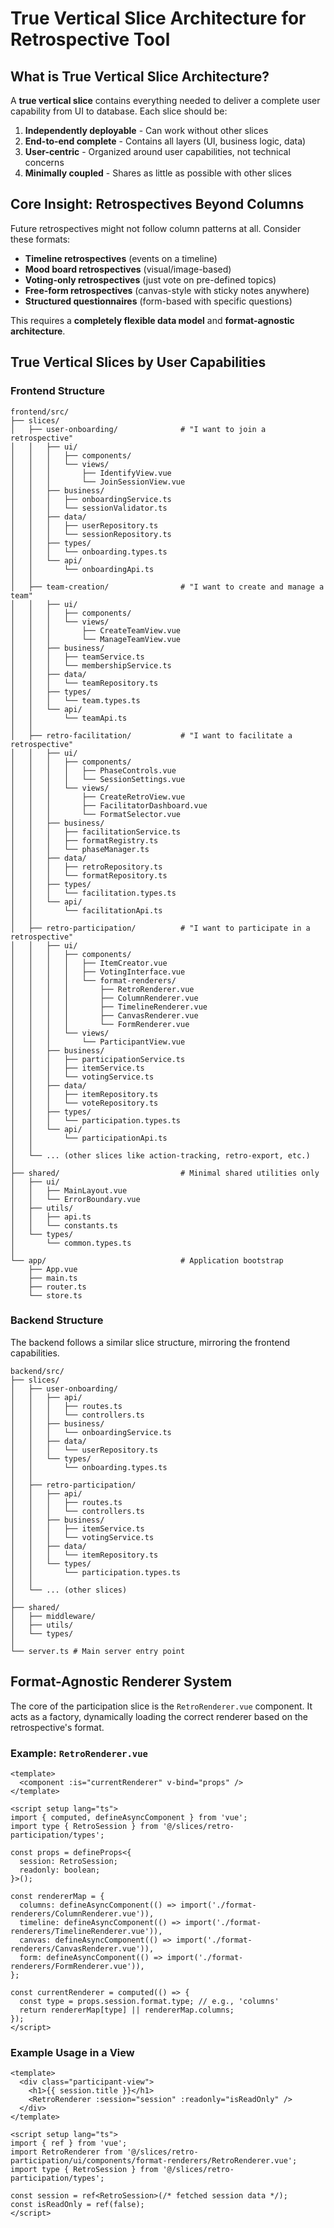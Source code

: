 # True Vertical Slice Architecture for Retrospective Tool

## What is True Vertical Slice Architecture?

A **true vertical slice** contains everything needed to deliver a complete user capability from UI to database. Each slice should be:

1. **Independently deployable** - Can work without other slices
2. **End-to-end complete** - Contains all layers (UI, business logic, data)
3. **User-centric** - Organized around user capabilities, not technical concerns
4. **Minimally coupled** - Shares as little as possible with other slices

## Core Insight: Retrospectives Beyond Columns

Future retrospectives might not follow column patterns at all. Consider these formats:

- **Timeline retrospectives** (events on a timeline)
- **Mood board retrospectives** (visual/image-based)
- **Voting-only retrospectives** (just vote on pre-defined topics)
- **Free-form retrospectives** (canvas-style with sticky notes anywhere)
- **Structured questionnaires** (form-based with specific questions)

This requires a **completely flexible data model** and **format-agnostic architecture**.

## True Vertical Slices by User Capabilities

### Frontend Structure

```text
frontend/src/
├── slices/
│   ├── user-onboarding/              # "I want to join a retrospective"
│   │   ├── ui/
│   │   │   ├── components/
│   │   │   └── views/
│   │   │       ├── IdentifyView.vue
│   │   │       └── JoinSessionView.vue
│   │   ├── business/
│   │   │   ├── onboardingService.ts
│   │   │   └── sessionValidator.ts
│   │   ├── data/
│   │   │   ├── userRepository.ts
│   │   │   └── sessionRepository.ts
│   │   ├── types/
│   │   │   └── onboarding.types.ts
│   │   └── api/
│   │       └── onboardingApi.ts
│   │
│   ├── team-creation/                # "I want to create and manage a team"
│   │   ├── ui/
│   │   │   ├── components/
│   │   │   └── views/
│   │   │       ├── CreateTeamView.vue
│   │   │       └── ManageTeamView.vue
│   │   ├── business/
│   │   │   ├── teamService.ts
│   │   │   └── membershipService.ts
│   │   ├── data/
│   │   │   └── teamRepository.ts
│   │   ├── types/
│   │   │   └── team.types.ts
│   │   └── api/
│   │       └── teamApi.ts
│   │
│   ├── retro-facilitation/           # "I want to facilitate a retrospective"
│   │   ├── ui/
│   │   │   ├── components/
│   │   │   │   ├── PhaseControls.vue
│   │   │   │   └── SessionSettings.vue
│   │   │   └── views/
│   │   │       ├── CreateRetroView.vue
│   │   │       ├── FacilitatorDashboard.vue
│   │   │       └── FormatSelector.vue
│   │   ├── business/
│   │   │   ├── facilitationService.ts
│   │   │   ├── formatRegistry.ts
│   │   │   └── phaseManager.ts
│   │   ├── data/
│   │   │   ├── retroRepository.ts
│   │   │   └── formatRepository.ts
│   │   ├── types/
│   │   │   └── facilitation.types.ts
│   │   └── api/
│   │       └── facilitationApi.ts
│   │
│   ├── retro-participation/          # "I want to participate in a retrospective"
│   │   ├── ui/
│   │   │   ├── components/
│   │   │   │   ├── ItemCreator.vue
│   │   │   │   ├── VotingInterface.vue
│   │   │   │   └── format-renderers/
│   │   │   │       ├── RetroRenderer.vue
│   │   │   │       ├── ColumnRenderer.vue
│   │   │   │       ├── TimelineRenderer.vue
│   │   │   │       ├── CanvasRenderer.vue
│   │   │   │       └── FormRenderer.vue
│   │   │   └── views/
│   │   │       └── ParticipantView.vue
│   │   ├── business/
│   │   │   ├── participationService.ts
│   │   │   ├── itemService.ts
│   │   │   └── votingService.ts
│   │   ├── data/
│   │   │   ├── itemRepository.ts
│   │   │   └── voteRepository.ts
│   │   ├── types/
│   │   │   └── participation.types.ts
│   │   └── api/
│   │       └── participationApi.ts
│   │
│   └── ... (other slices like action-tracking, retro-export, etc.)
│
├── shared/                           # Minimal shared utilities only
│   ├── ui/
│   │   ├── MainLayout.vue
│   │   └── ErrorBoundary.vue
│   ├── utils/
│   │   ├── api.ts
│   │   └── constants.ts
│   └── types/
│       └── common.types.ts
│
└── app/                              # Application bootstrap
    ├── App.vue
    ├── main.ts
    ├── router.ts
    └── store.ts
```

### Backend Structure

The backend follows a similar slice structure, mirroring the frontend capabilities.

```text
backend/src/
├── slices/
│   ├── user-onboarding/
│   │   ├── api/
│   │   │   ├── routes.ts
│   │   │   └── controllers.ts
│   │   ├── business/
│   │   │   └── onboardingService.ts
│   │   ├── data/
│   │   │   └── userRepository.ts
│   │   └── types/
│   │       └── onboarding.types.ts
│   │
│   ├── retro-participation/
│   │   ├── api/
│   │   │   ├── routes.ts
│   │   │   └── controllers.ts
│   │   ├── business/
│   │   │   ├── itemService.ts
│   │   │   └── votingService.ts
│   │   ├── data/
│   │   │   └── itemRepository.ts
│   │   └── types/
│   │       └── participation.types.ts
│   │
│   └── ... (other slices)
│
├── shared/
│   ├── middleware/
│   ├── utils/
│   └── types/
│
└── server.ts # Main server entry point
```

## Format-Agnostic Renderer System

The core of the participation slice is the `RetroRenderer.vue` component. It acts as a factory, dynamically loading the correct renderer based on the retrospective's format.

### Example: `RetroRenderer.vue`

```vue
<template>
  <component :is="currentRenderer" v-bind="props" />
</template>

<script setup lang="ts">
import { computed, defineAsyncComponent } from 'vue';
import type { RetroSession } from '@/slices/retro-participation/types';

const props = defineProps<{ 
  session: RetroSession;
  readonly: boolean;
}>();

const rendererMap = {
  columns: defineAsyncComponent(() => import('./format-renderers/ColumnRenderer.vue')),
  timeline: defineAsyncComponent(() => import('./format-renderers/TimelineRenderer.vue')),
  canvas: defineAsyncComponent(() => import('./format-renderers/CanvasRenderer.vue')),
  form: defineAsyncComponent(() => import('./format-renderers/FormRenderer.vue')),
};

const currentRenderer = computed(() => {
  const type = props.session.format.type; // e.g., 'columns'
  return rendererMap[type] || rendererMap.columns;
});
</script>
```

### Example Usage in a View

```vue
<template>
  <div class="participant-view">
    <h1>{{ session.title }}</h1>
    <RetroRenderer :session="session" :readonly="isReadOnly" />
  </div>
</template>

<script setup lang="ts">
import { ref } from 'vue';
import RetroRenderer from '@/slices/retro-participation/ui/components/format-renderers/RetroRenderer.vue';
import type { RetroSession } from '@/slices/retro-participation/types';

const session = ref<RetroSession>(/* fetched session data */);
const isReadOnly = ref(false);
</script>
```
